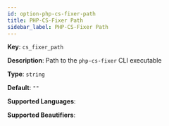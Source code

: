 ```yaml
---
id: option-php-cs-fixer-path
title: PHP-CS-Fixer Path
sidebar_label: PHP-CS-Fixer Path
---
```

**Key**: `cs_fixer_path`

**Description**: Path to the `php-cs-fixer` CLI executable

**Type**: `string`

**Default**: `""`

**Supported Languages**: 

**Supported Beautifiers**: 
